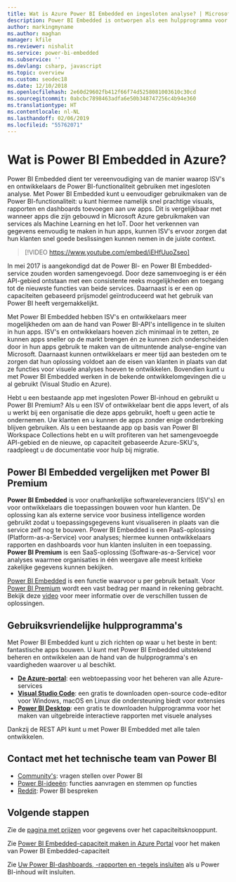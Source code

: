 ```yaml
---
title: Wat is Azure Power BI Embedded en ingesloten analyse? | Microsoft Docs
description: Power BI Embedded is ontworpen als een hulpprogramma voor ingesloten analyse en maakt het voor ISV's en ontwikkelaars eenvoudiger om gebruik te maken van de Power BI-functionaliteit. Ze kunnen hiermee snel prachtige visuals, rapporten en dashboards toevoegen aan hun apps. Informatie over het gebruik van software voor ingesloten analyse, hulpprogramma's voor ingebouwde analyse of hulpprogramma's voor ingesloten business intelligence met behulp van Power BI Embedded.
author: markingmyname
ms.author: maghan
manager: kfile
ms.reviewer: nishalit
ms.service: power-bi-embedded
ms.subservice: ''
ms.devlang: csharp, javascript
ms.topic: overview
ms.custom: seodec18
ms.date: 12/10/2018
ms.openlocfilehash: 2e60d29602fb412f66f74d5258081003610c30cd
ms.sourcegitcommit: 0abcbc7898463adfa6e50b348747256c4b94e360
ms.translationtype: HT
ms.contentlocale: nl-NL
ms.lasthandoff: 02/06/2019
ms.locfileid: "55762071"
---
```

# <a name="what-is-power-bi-embedded-in-azure"></a>Wat is Power BI Embedded in Azure?

Power BI Embedded dient ter vereenvoudiging van de manier waarop ISV's en ontwikkelaars de Power BI-functionaliteit gebruiken met ingesloten analyse. Met Power BI Embedded kunt u eenvoudiger gebruikmaken van de Power BI-functionaliteit: u kunt hiermee namelijk snel prachtige visuals, rapporten en dashboards toevoegen aan uw apps. Dit is vergelijkbaar met wanneer apps die zijn gebouwd in Microsoft Azure gebruikmaken van services als Machine Learning en het IoT. Door het verkennen van gegevens eenvoudig te maken in hun apps, kunnen ISV's ervoor zorgen dat hun klanten snel goede beslissingen kunnen nemen in de juiste context.

> [!VIDEO https://www.youtube.com/embed/iEHfUuoZseo]

In mei 2017 is aangekondigd dat de Power BI- en Power BI Embedded-service zouden worden samengevoegd. Door deze samenvoeging is er één API-gebied ontstaan met een consistente reeks mogelijkheden en toegang tot de nieuwste functies van beide services. Daarnaast is er een op capaciteiten gebaseerd prijsmodel geïntroduceerd wat het gebruik van Power BI heeft vergemakkelijkt.

Met Power BI Embedded hebben ISV's en ontwikkelaars meer mogelijkheden om aan de hand van Power BI-API's intelligence in te sluiten in hun apps. ISV's en ontwikkelaars hoeven zich minimaal in te zetten, ze kunnen apps sneller op de markt brengen én ze kunnen zich onderscheiden door in hun apps gebruik te maken van de uitmuntende analyse-engine van Microsoft. Daarnaast kunnen ontwikkelaars er meer tijd aan besteden om te zorgen dat hun oplossing voldoet aan de eisen van klanten in plaats van dat ze functies voor visuele analyses hoeven te ontwikkelen. Bovendien kunt u met Power BI Embedded werken in de bekende ontwikkelomgevingen die u al gebruikt (Visual Studio en Azure).

Hebt u een bestaande app met ingesloten Power BI-inhoud en gebruikt u Power BI Premium? Als u een ISV of ontwikkelaar bent die apps levert, of als u werkt bij een organisatie die deze apps gebruikt, hoeft u geen actie te ondernemen. Uw klanten en u kunnen de apps zonder enige onderbreking blijven gebruiken. Als u een bestaande app op basis van Power BI Workspace Collections hebt en u wilt profiteren van het samengevoegde API-gebied en de nieuwe, op capaciteit gebaseerde Azure-SKU's, raadpleegt u de documentatie voor hulp bij migratie.

## <a name="comparing-power-bi-embedded-with-power-bi-premium"></a>Power BI Embedded vergelijken met Power BI Premium

**Power BI Embedded** is voor onafhankelijke softwareleveranciers (ISV's) en voor ontwikkelaars die toepassingen bouwen voor hun klanten. De oplossing kan als externe service voor business intelligence worden gebruikt zodat u toepassingsgegevens kunt visualiseren in plaats van die service zelf nog te bouwen. Power BI Embedded is een PaaS-oplossing (Platform-as-a-Service) voor analyses; hiermee kunnen ontwikkelaars rapporten en dashboards voor hun klanten insluiten in een toepassing. **Power BI Premium** is een SaaS-oplossing (Software-as-a-Service) voor analyses waarmee organisaties in één weergave alle meest kritieke zakelijke gegevens kunnen bekijken. 

[Power BI Embedded](https://azure.microsoft.com/pricing/details/power-bi-embedded/) is een functie waarvoor u per gebruik betaalt. Voor [Power BI Premium](https://powerbi.microsoft.com/calculator/) wordt een vast bedrag per maand in rekening gebracht. Bekijk deze [video](https://www.youtube.com/watch?v=0y2oJikC6Xc&t=0s&list=PLv2BtOtLblH1dQPV49Ni12olDcUoW-GEl&index=3) voor meer informatie over de verschillen tussen de oplossingen.

## <a name="easy-to-use-tools"></a>Gebruiksvriendelijke hulpprogramma's

Met Power BI Embedded kunt u zich richten op waar u het beste in bent: fantastische apps bouwen. U kunt met Power BI Embedded uitstekend beheren en ontwikkelen aan de hand van de hulpprogramma's en vaardigheden waarover u al beschikt.

* [**De Azure-portal**](https://portal.azure.com/): een webtoepassing voor het beheren van alle Azure-services
* [**Visual Studio Code**](https://code.visualstudio.com/docs): een gratis te downloaden open-source code-editor voor Windows, macOS en Linux die ondersteuning biedt voor extensies
* [**Power BI Desktop**](https://powerbi.microsoft.com/desktop/): een gratis te downloaden hulpprogramma voor het maken van uitgebreide interactieve rapporten met visuele analyses

Dankzij de REST API kunt u met Power BI Embedded met alle talen ontwikkelen.

## <a name="engage-with-the-power-bi-engineering-team"></a>Contact met het technische team van Power BI

* [Community's](https://community.powerbi.com/): vragen stellen over Power BI
* [Power BI-ideeën](https://ideas.powerbi.com): functies aanvragen en stemmen op functies
* [Reddit](https://www.reddit.com/r/PowerBI/): Power BI bespreken

## <a name="next-steps"></a>Volgende stappen

Zie de [pagina met prijzen](https://azure.microsoft.com/pricing/details/power-bi-embedded/) voor gegevens over het capaciteitsknooppunt.

Zie [Power BI Embedded-capaciteit maken in Azure Portal](azure-pbie-create-capacity.md) voor het maken van Power BI Embedded-capaciteit

Zie [Uw Power BI-dashboards, -rapporten en -tegels insluiten](https://powerbi.microsoft.com/documentation/powerbi-developer-embedding-content/) als u Power BI-inhoud wilt insluiten.

